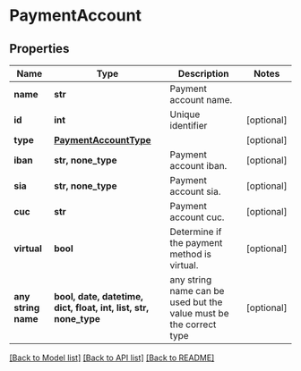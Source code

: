# PaymentAccount



## Properties
Name | Type | Description | Notes
------------ | ------------- | ------------- | -------------
**name** | **str** | Payment account name. | 
**id** | **int** | Unique identifier | [optional] 
**type** | [**PaymentAccountType**](PaymentAccountType.md) |  | [optional] 
**iban** | **str, none_type** | Payment account iban. | [optional] 
**sia** | **str, none_type** | Payment account sia. | [optional] 
**cuc** | **str** | Payment account cuc. | [optional] 
**virtual** | **bool** | Determine if the payment method is virtual. | [optional] 
**any string name** | **bool, date, datetime, dict, float, int, list, str, none_type** | any string name can be used but the value must be the correct type | [optional]

[[Back to Model list]](../README.md#documentation-for-models) [[Back to API list]](../README.md#documentation-for-api-endpoints) [[Back to README]](../README.md)


